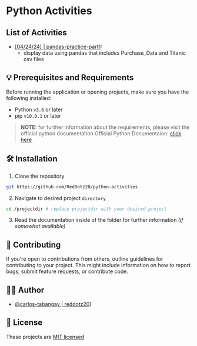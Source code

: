 # Python Activities

## List of Activities

- [[04/24/24] | pandas-practice-part1](./pandas-practice-part1/):
  - display data using pandas that includes Purchase_Data and Titanic csv files

## 💡 Prerequisites and Requirements

Before running the application or opening projects, make sure you have the following installed:

- Python `v3.6` or later
- pip `v10.0.1` or later

>**NOTE:**  for further information about the requirements, please visit the official python documentation
> Official Python Documentaion: [click here](https://docs.python.org/3/)

## 🛠 Installation

1. Clone the repository

```bash
git https://github.com/RedDotz20/python-activities
```

2. Navigate to desired project `directory`

```bash
cd /projectdir # replace projectdir with your desired project
```

3. Read the documentation inside of the folder for further information *(if somewhat available)*

## 🤝 Contributing

If you're open to contributions from others, outline guidelines for contributing to your project. This might include information on how to report bugs, submit feature requests, or contribute code.

## 👨‍💻 Author

- [@carlos-tabangay | reddotz20](https://github.com/RedDotz20))

## 📃 License

These projects are [MIT licensed](./LICENSE)
